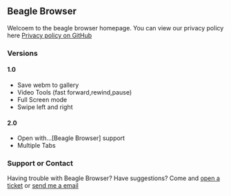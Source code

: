 ## Beagle Browser

Welcoem to the beagle browser homepage. You can view our privacy policy here [Privacy policy on GitHub](https://github.com/DijonLee/Beagle-Browser/blob/master/PrivacyPolicy)


### Versions
#### 1.0
* Save webm to gallery
* Video Tools (fast forward,rewind,pause)
* Full Screen mode
* Swipe left and right

#### 2.0
* Open with...[Beagle Browser] support
* Multiple Tabs

### Support or Contact

Having trouble with Beagle Browser? Have suggestions? Come and [open a ticket](https://github.com/DijonLee/Beagle-Browser/issues) or [send me a email](jovangiannilee------------@----------gmail.com)
